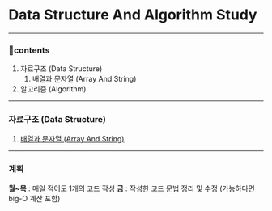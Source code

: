 
# Data Structure And Algorithm Study
***

### 📁contents
1. 자료구조 (Data Structure)
    1. 배열과 문자열 (Array And String)
2. 알고리즘 (Algorithm)

***
###  자료구조 (Data Structure)
1. [배열과 문자열 (Array And String)](https://github.com/munsusong/Data_Structure_And_Algorithm_Study/tree/master/src/1.%20%EB%B0%B0%EC%97%B4%EA%B3%BC%20%EB%AC%B8%EC%9E%90%EC%97%B4)


***
### 계획
**월~목** : 매일 적어도 1개의 코드 작성 
**금** :  작성한 코드 문법 정리 및 수정 (가능하다면 big-O 계산 포함) 